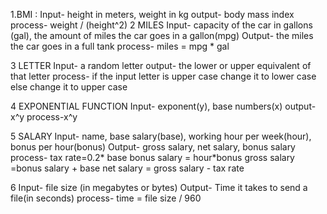 1.BMI :
Input- height in meters, weight in kg
output- body mass index
process- weight / (height^2)
2 MILES
Input- capacity of the car in gallons (gal), the amount of miles the car goes in a gallon(mpg)
Output- the miles the car goes in a full tank
process- miles = mpg * gal

3 LETTER
Input- a random letter
output- the lower or upper equivalent of that letter
process- if the input letter is upper case 
change it to lower case
else change it to upper case

4 EXPONENTIAL FUNCTION
Input- exponent(y), base numbers(x)
output-x^y
process-x^y

5 SALARY
Input- name, base salary(base), working hour per week(hour), bonus per hour(bonus)
Output- gross salary, net salary, bonus salary
process- tax rate=0.2* base
bonus salary = hour*bonus
gross salary =bonus salary + base
net salary = gross salary - tax rate

6 Input- file size (in megabytes or bytes)
Output- Time it takes to send a file(in seconds)
process- time = file size / 960


